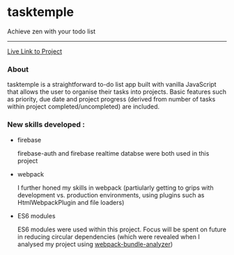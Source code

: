 # tasktemple

Achieve zen with your todo list

***

[Live Link to Project](https://digidub.github.io/task-temple/)

### About

tasktemple is a straightforward to-do list app built with vanilla JavaScript that allows the user to organise their tasks into projects. Basic features such as priority, due date and project progress (derived from number of tasks within project completed/uncompleted) are included.

### New skills developed :

- firebase

    firebase-auth and firebase realtime databse were both used in this project

- webpack

    I further honed my skills in webpack (partiularly getting to grips with development vs. production environments, using plugins such as HtmlWebpackPlugin and file loaders)

- ES6 modules

    ES6 modules were used within this project. Focus will be spent on future in reducing circular dependencies (which were revealed when I analysed my project using [webpack-bundle-analyzer](https://github.com/webpack-contrib/webpack-bundle-analyzer))
